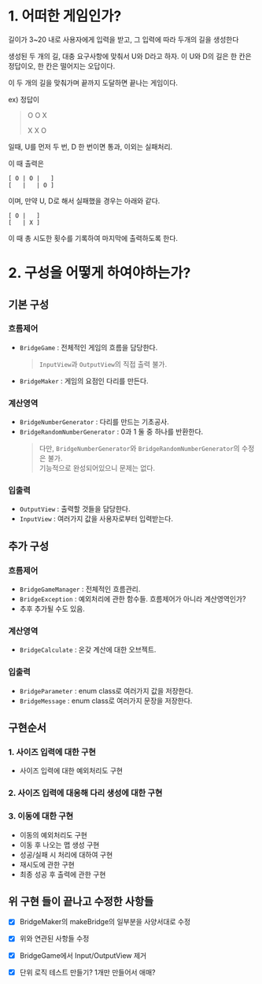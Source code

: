 # 1. 어떠한 게임인가?

길이가 3~20 내로 사용자에게 입력을 받고, 그 입력에 따라 두개의 길을 생성한다

생성된 두 개의 길, 대충 요구사항에 맞춰서 U와 D라고 하자. 이 U와 D의 길은 한 칸은 정답이오, 한 칸은 떨어지는 오답이다.

이 두 개의 길을 맞춰가며 끝까지 도달하면 끝나는 게임이다.

ex) 정답이
>O O X <p>
>X X O 

일때, U를 먼저 두 번, D 한 번이면 통과, 이외는 실패처리.

이 때 출력은
```aidl
[ O | O |   ]
[   |   | O ]
```
이며, 만약 U, D로 해서 실패했을 경우는 아래와 같다.

```aidl
[ O |   ]
[   | X ]
```
이 때 총 시도한 횟수를 기록하여 마지막에 출력하도록 한다.

# 2. 구성을 어떻게 하여야하는가?

## 기본 구성

### 흐름제어

- `BridgeGame` : 전체적인 게임의 흐름을 담당한다.

    >`InputView`과 `OutputView`의 직접 출력 불가.
- `BridgeMaker` : 게임의 요점인 다리를 만든다.

### 계산영역

- `BridgeNumberGenerator` : 다리를 만드는 기초공사. 
- `BridgeRandomNumberGenerator` : 0과 1 둘 중 하나를 반환한다.
    >다만, `BridgeNumberGenerator`와 `BridgeRandomNumberGenerator`의 수정은 불가. <br>기능적으로 완성되어있으니 문제는 없다.


### 입출력

- `OutputView` : 출력할 것들을 담당한다.
- `InputView` : 여러가지 값을 사용자로부터 입력받는다.

## 추가 구성

### 흐름제어

- `BridgeGameManager` : 전체적인 흐름관리.
- `BridgeException` : 예외처리에 관한 함수들. 흐름제어가 아니라 계산영역인가?
- 추후 추가될 수도 있음.

### 계산영역

- `BridgeCalculate` : 온갖 계산에 대한 오브젝트.

### 입출력

- `BridgeParameter` : enum class로 여러가지 값을 저장한다.
- `BridgeMessage` : enum class로 여러가지 문장을 저장한다.



## 구현순서

### 1. 사이즈 입력에 대한 구현

  - 사이즈 입력에 대한 예외처리도 구현

### 2. 사이즈 입력에 대응해 다리 생성에 대한 구현

### 3. 이동에 대한 구현

  - 이동의 예외처리도 구현
  - 이동 후 나오는 맵 생성 구현
  - 성공/실패 시 처리에 대하여 구현
  - 재시도에 관한 구현
  - 최종 성공 후 출력에 관한 구현

## 위 구현 들이 끝나고 수정한 사항들

- [x] BridgeMaker의 makeBridge의 일부분을 사양서대로 수정
- [x] 위와 연관된 사항들 수정
- [x] BridgeGame에서 Input/OutputView 제거
- [x] 단위 로직 테스트 만들기? 1개만 만들어서 애매?



